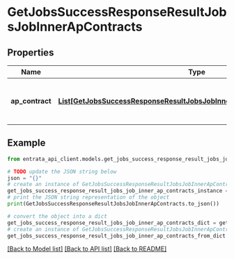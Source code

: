 # GetJobsSuccessResponseResultJobsJobInnerApContracts


## Properties

Name | Type | Description | Notes
------------ | ------------- | ------------- | -------------
**ap_contract** | [**List[GetJobsSuccessResponseResultJobsJobInnerApContractsApContractInner]**](GetJobsSuccessResponseResultJobsJobInnerApContractsApContractInner.md) | A list of AP contracts associated with the job. | 

## Example

```python
from entrata_api_client.models.get_jobs_success_response_result_jobs_job_inner_ap_contracts import GetJobsSuccessResponseResultJobsJobInnerApContracts

# TODO update the JSON string below
json = "{}"
# create an instance of GetJobsSuccessResponseResultJobsJobInnerApContracts from a JSON string
get_jobs_success_response_result_jobs_job_inner_ap_contracts_instance = GetJobsSuccessResponseResultJobsJobInnerApContracts.from_json(json)
# print the JSON string representation of the object
print(GetJobsSuccessResponseResultJobsJobInnerApContracts.to_json())

# convert the object into a dict
get_jobs_success_response_result_jobs_job_inner_ap_contracts_dict = get_jobs_success_response_result_jobs_job_inner_ap_contracts_instance.to_dict()
# create an instance of GetJobsSuccessResponseResultJobsJobInnerApContracts from a dict
get_jobs_success_response_result_jobs_job_inner_ap_contracts_from_dict = GetJobsSuccessResponseResultJobsJobInnerApContracts.from_dict(get_jobs_success_response_result_jobs_job_inner_ap_contracts_dict)
```
[[Back to Model list]](../README.md#documentation-for-models) [[Back to API list]](../README.md#documentation-for-api-endpoints) [[Back to README]](../README.md)


